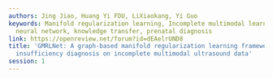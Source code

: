 ```yaml
---
authors: Jing Jiao, Huang Yi FDU, LiXiaokang, Yi Guo
keywords: Manifold regularization learning, Incomplete multimodal learning, graph
  neural network, knowledge transfer, prenatal diagnosis
link: https://openreview.net/forum?id=dEAelrUND8
title: 'GMRLNet: A graph-based manifold regularization learning framework for placental
  insufficiency diagnosis on incomplete multimodal ultrasound data'
session: 1
---
```

